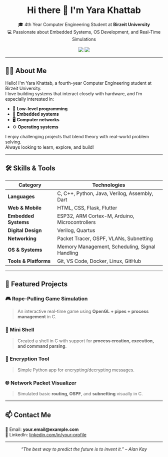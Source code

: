 <h1 align="center">Hi there 👋 I'm Yara Khattab </h1>

<p align="center">
  🎓 4th Year Computer Engineering Student at <strong>Birzeit University</strong>  
  <br>
  💻 Passionate about Embedded Systems, OS Development, and Real-Time Simulations
  <br><br>
  <img src="https://img.shields.io/badge/Coding-Passion-orange?style=for-the-badge&logo=codeforces&logoColor=white"/>
  <img src="https://img.shields.io/badge/Embedded%20Systems-Expert-green?style=for-the-badge&logo=raspberrypi&logoColor=white"/>
</p>

---

## 👩‍💻 About Me

Hello! I'm Yara Khattab, a fourth-year Computer Engineering student at Birzeit University.  
I love building systems that interact closely with hardware, and I’m especially interested in:

- 🧠 **Low-level programming**
- 🔌 **Embedded systems**
- 🖥️ **Computer networks**
- ⚙️ **Operating systems**

I enjoy challenging projects that blend theory with real-world problem solving.  
Always looking to learn, explore, and build!

---

## 🛠️ Skills & Tools

| Category                  | Technologies                                                                 |
|---------------------------|------------------------------------------------------------------------------|
| **Languages**             | C, C++, Python, Java, Verilog, Assembly, Dart                               |
| **Web & Mobile**          | HTML, CSS, Flask, Flutter                                                    |
| **Embedded Systems**      | ESP32, ARM Cortex-M, Arduino, Microcontrollers                              |
| **Digital Design**        | Verilog, Quartus                                                             |
| **Networking**            | Packet Tracer, OSPF, VLANs, Subnetting                                      |
| **OS & Systems**          | Memory Management, Scheduling, Signal Handling                              |
| **Tools & Platforms**     | Git, VS Code, Docker, Linux, GitHub                                         |

---

## 🚀 Featured Projects

### 🎮 Rope-Pulling Game Simulation  
> An interactive real-time game using **OpenGL + pipes + process management** in C.  

### 🧠 Mini Shell  
> Created a shell in C with support for **process creation, execution, and command parsing**.  

### 🔐 Encryption Tool  
> Simple Python app for encrypting/decrypting messages.

### 🌐 Network Packet Visualizer  
> Simulated basic **routing, OSPF**, and **subnetting** visually in C.

---

## 📫 Contact Me

<p align="left">
  📧 Email: <strong>your.email@example.com</strong>  
  <br>
  💼 LinkedIn: <a href="https://linkedin.com/in/your-profile" target="_blank">linkedin.com/in/your-profile</a>  
</p>

---

<p align="center"><i>“The best way to predict the future is to invent it.” – Alan Kay</i></p>

